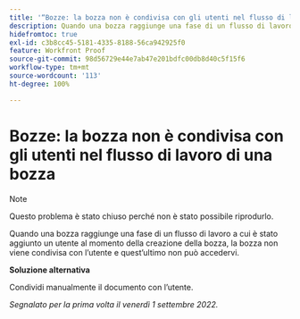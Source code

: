 ```yaml
---
title: '“Bozze: la bozza non è condivisa con gli utenti nel flusso di lavoro di una bozza”'
description: Quando una bozza raggiunge una fase di un flusso di lavoro a cui è stato aggiunto un utente al momento della creazione della bozza, la bozza non viene condivisa con l’utente e quest’ultimo non può accedervi.
hidefromtoc: true
exl-id: c3b8cc45-5181-4335-8188-56ca942925f0
feature: Workfront Proof
source-git-commit: 98d56729e44e7ab47e201bdfc00db8d40c5f15f6
workflow-type: tm+mt
source-wordcount: '113'
ht-degree: 100%

---
```


# Bozze: la bozza non è condivisa con gli utenti nel flusso di lavoro di una bozza

<!--This issue is on the WF and WFP TOCs-->
<!--Requested article-->

>[!NOTE]
>
>Questo problema è stato chiuso perché non è stato possibile riprodurlo.

Quando una bozza raggiunge una fase di un flusso di lavoro a cui è stato aggiunto un utente al momento della creazione della bozza, la bozza non viene condivisa con l’utente e quest’ultimo non può accedervi.

**Soluzione alternativa**

Condividi manualmente il documento con l’utente.

_Segnalato per la prima volta il venerdì 1 settembre 2022._
